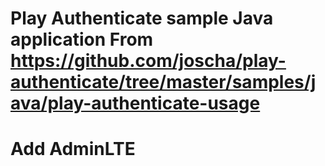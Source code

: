 # Play Authenticate sample Java application From https://github.com/joscha/play-authenticate/tree/master/samples/java/play-authenticate-usage
# Add AdminLTE
